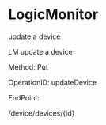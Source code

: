 #     LogicMonitor


update a device

LM update a device

Method: Put

OperationID: updateDevice

EndPoint:

/device/devices/{id}
